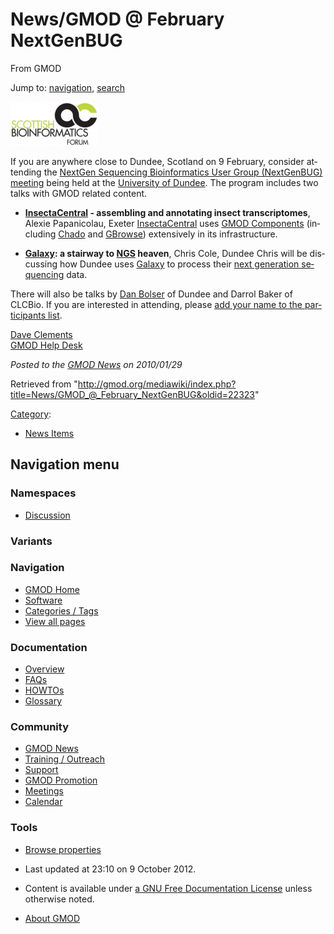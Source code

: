 <div id="mw-page-base" class="noprint">

</div>

<div id="mw-head-base" class="noprint">

</div>

<div id="content" class="mw-body" role="main">

<span id="top"></span>

<div id="mw-js-message" style="display:none;">

</div>



# <span dir="auto">News/GMOD @ February NextGenBUG</span>

<div id="bodyContent">

<div id="siteSub">

From GMOD

</div>

<div id="contentSub">

</div>

<div id="jump-to-nav" class="mw-jump">

Jump to: [navigation](#mw-navigation), [search](#p-search)

</div>

<div id="mw-content-text" class="mw-content-ltr" lang="en" dir="ltr">

<div class="floatright">

<a href="http://genepool.bio.ed.ac.uk:16080/nextgenbug/meeting/20100209"
rel="nofollow" title="NextGenBUG 9 Feb Dundee"><img
src="https://raw.githubusercontent.com/GMOD/gmod.github.io/main/mediawiki/images/thumb/7/7b/SBForumLogo.png/140px-SBForumLogo.png"
srcset="https://raw.githubusercontent.com/GMOD/gmod.github.io/main/mediawiki/images/thumb/7/7b/SBForumLogo.png/210px-SBForumLogo.png 1.5x, https://raw.githubusercontent.com/GMOD/gmod.github.io/main/mediawiki/images/thumb/7/7b/SBForumLogo.png/280px-SBForumLogo.png 2x"
width="140" height="70" alt="NextGenBUG 9 Feb Dundee" /></a>

</div>

If you are anywhere close to Dundee, Scotland on 9 February, consider
attending the
<a href="http://genepool.bio.ed.ac.uk:16080/nextgenbug/meeting/20100209"
class="external text" rel="nofollow">NextGen Sequencing Bioinformatics
User Group (NextGenBUG) meeting</a> being held at the
<a href="http://www.lifesci.dundee.ac.uk/visit" class="external text"
rel="nofollow">University of Dundee</a>. The program includes two talks
with GMOD related content.

- **<a href="http://insectacentral.org" class="external text"
  rel="nofollow">InsectaCentral</a> - assembling and annotating insect
  transcriptomes**, Alexie Papanicolau, Exeter
  <a href="http://insectacentral.org" class="external text"
  rel="nofollow">InsectaCentral</a> uses [GMOD
  Components](../GMOD_Components "GMOD Components") (including
  <a href="../Chado" class="mw-redirect" title="Chado">Chado</a> and
  [GBrowse](../GBrowse.1 "GBrowse")) extensively in its infrastructure.

<!-- -->

- **[Galaxy](../Galaxy.1 "Galaxy"): a stairway to
  [NGS](../Next_Generation_Sequencing "Next Generation Sequencing")
  heaven**, Chris Cole, Dundee
  Chris will be discussing how Dundee uses
  [Galaxy](../Galaxy.1 "Galaxy") to process their
  <a href="../Next_generation_sequencing" class="mw-redirect"
  title="Next generation sequencing">next generation sequencing</a>
  data.

There will also be talks by [Dan
Bolser](../User%3ADanBolser "User%3ADanBolser") of Dundee and Darrol Baker
of CLCBio. If you are interested in attending, please
<a href="http://genepool.bio.ed.ac.uk:16080/nextgenbug/meeting/20100209"
class="external text" rel="nofollow">add your name to the participants
list</a>.

[Dave Clements](../User%3AClements "User%3AClements")  
[GMOD Help Desk](../GMOD_Help_Desk "GMOD Help Desk")

  

<div class="newsfooter">

*Posted to the [GMOD News](../GMOD_News "GMOD News") on 2010/01/29*

</div>

</div>

<div class="printfooter">

Retrieved from
"<http://gmod.org/mediawiki/index.php?title=News/GMOD_@_February_NextGenBUG&oldid=22323>"

</div>

<div id="catlinks" class="catlinks">

<div id="mw-normal-catlinks" class="mw-normal-catlinks">

[Category](../Special%3ACategories "Special%3ACategories"):

- [News Items](../Category%3ANews_Items "Category%3ANews Items")

</div>

</div>

<div class="visualClear">

</div>

</div>

</div>

<div id="mw-navigation">

## Navigation menu

<div id="mw-head">



<div id="left-navigation">

<div id="p-namespaces" class="vectorTabs" role="navigation"
aria-labelledby="p-namespaces-label">

### Namespaces


- <span id="ca-talk"><a
  href="http://gmod.org/mediawiki/index.php?title=Talk:News/GMOD_@_February_NextGenBUG&amp;action=edit&amp;redlink=1"
  accesskey="t"
  title="Discussion about the content page [t]">Discussion</a></span>

</div>

<div id="p-variants" class="vectorMenu emptyPortlet" role="navigation"
aria-labelledby="p-variants-label">

### 

### Variants[](#)

<div class="menu">

</div>

</div>

</div>





</div>

</div>

</div>

<div id="mw-panel">

<div id="p-logo" role="banner">

<a href="../Main_Page"
style="background-image: url(../../images/GMOD-cogs.png);"
title="Visit the main page"></a>

</div>

<div id="p-Navigation" class="portal" role="navigation"
aria-labelledby="p-Navigation-label">

### Navigation

<div class="body">

- <span id="n-GMOD-Home">[GMOD Home](../Main_Page)</span>
- <span id="n-Software">[Software](../GMOD_Components)</span>
- <span id="n-Categories-.2F-Tags">[Categories /
  Tags](../Categories)</span>
- <span id="n-View-all-pages">[View all
  pages](../Special:AllPages)</span>

</div>

</div>

<div id="p-Documentation" class="portal" role="navigation"
aria-labelledby="p-Documentation-label">

### Documentation

<div class="body">

- <span id="n-Overview">[Overview](../Overview)</span>
- <span id="n-FAQs">[FAQs](../Category%3AFAQ)</span>
- <span id="n-HOWTOs">[HOWTOs](../Category%3AHOWTO)</span>
- <span id="n-Glossary">[Glossary](../Glossary)</span>

</div>

</div>

<div id="p-Community" class="portal" role="navigation"
aria-labelledby="p-Community-label">

### Community

<div class="body">

- <span id="n-GMOD-News">[GMOD News](../GMOD_News)</span>
- <span id="n-Training-.2F-Outreach">[Training /
  Outreach](../Training_and_Outreach)</span>
- <span id="n-Support">[Support](../Support)</span>
- <span id="n-GMOD-Promotion">[GMOD Promotion](../GMOD_Promotion)</span>
- <span id="n-Meetings">[Meetings](../Meetings)</span>
- <span id="n-Calendar">[Calendar](../Calendar)</span>

</div>

</div>

<div id="p-tb" class="portal" role="navigation"
aria-labelledby="p-tb-label">

### Tools

<div class="body">


- <span id="t-smwbrowselink"><a href="../Special%3ABrowse/News-2FGMOD_@_February_NextGenBUG"
  rel="smw-browse">Browse properties</a></span>


</div>

</div>

</div>

</div>

<div id="footer" role="contentinfo">

- <span id="footer-info-lastmod">Last updated at 23:10 on 9 October
  2012.</span>
<!-- - <span id="footer-info-viewcount">8,431 page views.</span> -->
- <span id="footer-info-copyright">Content is available under
  <a href="http://www.gnu.org/licenses/fdl-1.3.html" class="external"
  rel="nofollow">a GNU Free Documentation License</a> unless otherwise
  noted.</span>

<!-- -->

- <span id="footer-places-about">[About
  GMOD](../GMOD%3AAbout "GMOD%3AAbout")</span>

<!-- -->






</div>
